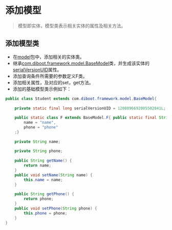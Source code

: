 # 添加模型

> 模型即实体，模型类表示相关实体的属性及相关方法。

## 添加模型类

* 在[model]()包中，添加相关的实体类。
* 继承[com.diboot.framework.model.BaseModel]()类，并生成该实体的[serialVersionUID]()属性。
* 添加查询条件所需要的参数定义F类。
* 添加相关属性，及对应的set，get方法。
* 添加的基础模型类示例如下：

```java
public class Student extends com.diboot.framework.model.BaseModel{
    
	private static final long serialVersionUID = 1208096692005502841L;
	
	public static class F extends BaseModel.F{ public static final String
        name = "name",
        phone = "phone"
    ;}
    
    private String name;
	
	private String phone;
	
	public String getName() {
        return name;
    }
    public void setName(String name) {
        this.name = name;
    }
    
    public String getPhone() {
        return phone;
    }
    public void setPhone(String phone) {
        this.phone = phone;
    }
}
```

